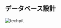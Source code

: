 ## データベース設計
![techpit](https://user-images.githubusercontent.com/52889066/142199520-a3ba4dab-7b98-4983-99fe-657cb2529589.png)

